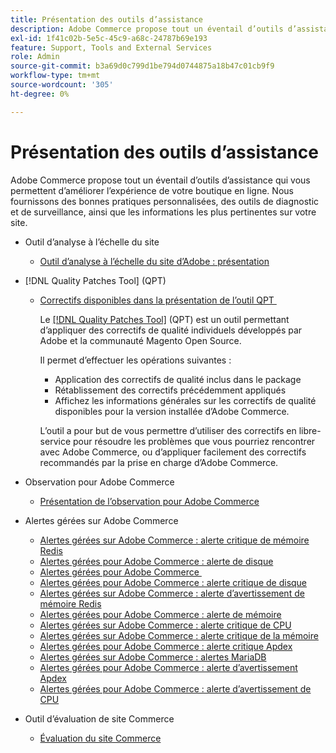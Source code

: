 ```yaml
---
title: Présentation des outils d’assistance
description: Adobe Commerce propose tout un éventail d’outils d’assistance qui vous permettent d’améliorer l’expérience de votre boutique en ligne. Nous fournissons des bonnes pratiques personnalisées, des outils de diagnostic et de surveillance, ainsi que les informations les plus pertinentes sur votre site.
exl-id: 1f41c02b-5e5c-45c9-a68c-24787b69e193
feature: Support, Tools and External Services
role: Admin
source-git-commit: b3a69d0c799d1be794d0744875a18b47c01cb9f9
workflow-type: tm+mt
source-wordcount: '305'
ht-degree: 0%

---
```


# Présentation des outils d’assistance

Adobe Commerce propose tout un éventail d’outils d’assistance qui vous permettent d’améliorer l’expérience de votre boutique en ligne. Nous fournissons des bonnes pratiques personnalisées, des outils de diagnostic et de surveillance, ainsi que les informations les plus pertinentes sur votre site.

* Outil d’analyse à l’échelle du site

   * [Outil d’analyse à l’échelle du site d’Adobe : présentation](https://experienceleague.adobe.com/fr/docs/commerce-operations/tools/site-wide-analysis-tool/intro)

* [!DNL Quality Patches Tool] (QPT)

   * [&#x200B; Correctifs disponibles dans la présentation de l’outil QPT &#x200B;](https://experienceleague.adobe.com/fr/docs/commerce-operations/tools/quality-patches-tool/patches-available-in-qpt/patches-available-in-qpt-tool-overview)

     Le [[!DNL Quality Patches Tool]](https://github.com/magento/quality-patches) (QPT) est un outil permettant d’appliquer des correctifs de qualité individuels développés par Adobe et la communauté Magento Open Source.

     Il permet d’effectuer les opérations suivantes :

      * Application des correctifs de qualité inclus dans le package
      * Rétablissement des correctifs précédemment appliqués
      * Affichez les informations générales sur les correctifs de qualité disponibles pour la version installée d’Adobe Commerce.

     L’outil a pour but de vous permettre d’utiliser des correctifs en libre-service pour résoudre les problèmes que vous pourriez rencontrer avec Adobe Commerce, ou d’appliquer facilement des correctifs recommandés par la prise en charge d’Adobe Commerce.

* Observation pour Adobe Commerce

   * [Présentation de l’observation pour Adobe Commerce](https://experienceleague.adobe.com/fr/docs/commerce-operations/tools/observation-for-adobe-commerce/intro)

* Alertes gérées sur Adobe Commerce
   * [Alertes gérées sur Adobe Commerce : alerte critique de mémoire Redis](https://experienceleague.adobe.com/fr/docs/commerce-operations/tools/managed-alerts-for-adobe-commerce/managed-alerts-on-magento-commerce-redis-memory-critical-alert)
   * [Alertes gérées pour Adobe Commerce : alerte de disque](https://experienceleague.adobe.com/fr/docs/commerce-operations/tools/managed-alerts-for-adobe-commerce/managed-alerts-for-magento-commerce-disk-warning-alert)
   * [&#x200B; Alertes gérées pour Adobe Commerce &#x200B;](https://experienceleague.adobe.com/fr/docs/commerce-operations/tools/managed-alerts-for-adobe-commerce/managed-alerts-for-magento-commerce)
   * [Alertes gérées pour Adobe Commerce : alerte critique de disque](https://experienceleague.adobe.com/fr/docs/commerce-operations/tools/managed-alerts-for-adobe-commerce/managed-alerts-for-magento-commerce-disk-critical-alert)
   * [Alertes gérées sur Adobe Commerce : alerte d’avertissement de mémoire Redis](https://experienceleague.adobe.com/fr/docs/commerce-operations/tools/managed-alerts-for-adobe-commerce/managed-alerts-on-magento-commerce-redis-memory-warning-alert)
   * [Alertes gérées pour Adobe Commerce : alerte de mémoire](https://experienceleague.adobe.com/fr/docs/commerce-operations/tools/managed-alerts-for-adobe-commerce/managed-alerts-for-magento-commerce-memory-warning-alert)
   * [Alertes gérées sur Adobe Commerce : alerte critique de CPU](https://experienceleague.adobe.com/fr/docs/commerce-operations/tools/managed-alerts-for-adobe-commerce/managed-alerts-on-magento-commerce-cpu-critical-alert)
   * [Alertes gérées sur Adobe Commerce : alerte critique de la mémoire](https://experienceleague.adobe.com/fr/docs/commerce-operations/tools/managed-alerts-for-adobe-commerce/managed-alerts-on-magento-commerce-memory-critical-alert)
   * [Alertes gérées pour Adobe Commerce : alerte critique Apdex](https://experienceleague.adobe.com/fr/docs/commerce-operations/tools/managed-alerts-for-adobe-commerce/managed-alerts-for-magento-commerce-apdex-critical-alert)
   * [Alertes gérées sur Adobe Commerce : alertes MariaDB](https://experienceleague.adobe.com/fr/docs/commerce-operations/tools/managed-alerts-for-adobe-commerce/managed-alerts-on-magento-commerce-mariadb-alerts)
   * [Alertes gérées pour Adobe Commerce : alerte d’avertissement Apdex](https://experienceleague.adobe.com/fr/docs/commerce-operations/tools/managed-alerts-for-adobe-commerce/managed-alerts-for-magento-commerce-apdex-warning-alert)
   * [Alertes gérées pour Adobe Commerce : alerte d’avertissement de CPU](https://experienceleague.adobe.com/fr/docs/commerce-operations/tools/managed-alerts-for-adobe-commerce/managed-alerts-for-magento-commerce-cpu-warning-alert)
* Outil d’évaluation de site Commerce
   * [Évaluation du site Commerce](https://experienceleague.adobe.com/tools/commerce-site-assessment/index.html?lang=fr)
